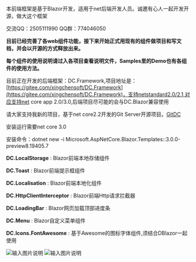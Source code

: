 本前端框架是基于Blazor开发，适用于net后端开发人员。诚邀有心人一起开发开源，做大这个框架

交流QQ：2505111990  QQ群：774046050

 **目前已经完善了各web组件功能，接下来开始正式用现有的组件做项目和写文档，并会以开源的方式释放出来。** 

 **每个组件的使用说明请过入各项目查看说明文件，Samples里的Demo也有各组件的使用方法。** 

目前正在开发的后端框架：DC.Framework,项目地址是：[https://gitee.com/xingchensoft/DC.Framework](https://gitee.com/xingchensoft/DC.Framework)，支持netstandard2.0/2.1,对应支持net core app 2.0/3.0,后端项目尽可能的会与DC.Blazor兼容使用

请大家支持我新的项目，基于net core2.2开发的Git Server开源项目。[GitDC](https://gitee.com/xingchensoft/GitDC)

安装运行需要net core 3.0

安装命令：dotnet new -i Microsoft.AspNetCore.Blazor.Templates::3.0.0-preview8.19405.7


 **DC.LocalStorage** : Blazor前端本地存储组件

 **DC.Toast** : Blazor前端提示框组件

 **DC.Localisation** : Blazor前端本地化组件

 **DC.HttpClientInterceptor** : Blazor前端Http请求拦截器

 **DC.LoadingBar** : Blazor网页加载顶部进度条

 **DC.Menu** : Blazor自定义菜单组件

 **DC.Icons.FontAwesome** : 基于Awesome的图标字体组件,须结合DBlazor一起使用

![输入图片说明](https://images.gitee.com/uploads/images/2019/0323/143458_244fc8de_130171.png "演示图片")
![输入图片说明](https://images.gitee.com/uploads/images/2019/0326/184321_d2a8a44d_130171.png "演示图片")